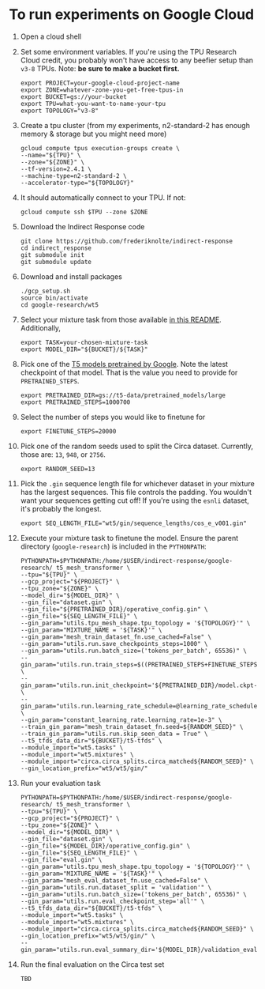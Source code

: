 # To run experiments on Google Cloud

1. Open a cloud shell

2. Set some environment variables. If you're using the TPU Research Cloud credit, you probably won't have access to any beefier setup than `v3-8` TPUs. Note: **be sure to make a bucket first.**

    ```shell
    export PROJECT=your-google-cloud-project-name
    export ZONE=whatever-zone-you-get-free-tpus-in
    export BUCKET=gs://your-bucket
    export TPU=what-you-want-to-name-your-tpu
    export TOPOLOGY="v3-8"
    ```

3. Create a tpu cluster (from my experiments, n2-standard-2 has enough memory & storage but you might need more)

    ```shell
    gcloud compute tpus execution-groups create \
    --name="${TPU}" \
    --zone="${ZONE}" \
    --tf-version=2.4.1 \
    --machine-type=n2-standard-2 \
    --accelerator-type="${TOPOLOGY}"
    ```

4. It should automatically connect to your TPU. If not:

    ```shell
    gcloud compute ssh $TPU --zone $ZONE
    ```

5. Download the Indirect Response code

    ```shell
    git clone https://github.com/frederiknolte/indirect-response
    cd indirect_response
    git submodule init
    git submodule update
    ```

6. Download and install packages

    ```shell
    ./gcp_setup.sh
    source bin/activate
    cd google-research/wt5
    ```

7. Select your mixture task from those available [in this README](mixtures.md). Additionally, 

    ```shell
    export TASK=your-chosen-mixture-task
    export MODEL_DIR="${BUCKET}/${TASK}"
    ```

8. Pick one of the [T5 models pretrained by Google](https://console.cloud.google.com/storage/browser/t5-data/pretrained_models). Note the latest checkpoint of that model. That is the value you need to provide for `PRETRAINED_STEPS`.

    ```shell
    export PRETRAINED_DIR=gs://t5-data/pretrained_models/large
    export PRETRAINED_STEPS=1000700
    ```

9. Select the number of steps you would like to finetune for

    ```shell
    export FINETUNE_STEPS=20000
    ```

10. Pick one of the random seeds used to split the Circa dataset. Currently, those are: `13`, `948`, or `2756`.

    ```shell
    export RANDOM_SEED=13
    ```

11. Pick the `.gin` sequence length file for whichever dataset in your mixture has the largest sequences. This file controls the padding. You wouldn't want your sequences getting cut off! If you're using the `esnli` dataset, it's probably the longest.

    ```shell
    export SEQ_LENGTH_FILE="wt5/gin/sequence_lengths/cos_e_v001.gin"
    ```

12. Execute your mixture task to finetune the model. Ensure the parent directory (`google-research`) is included in the `PYTHONPATH`:

    ```shell
    PYTHONPATH=$PYTHONPATH:/home/$USER/indirect-response/google-research/ t5_mesh_transformer \
    --tpu="${TPU}" \
    --gcp_project="${PROJECT}" \
    --tpu_zone="${ZONE}" \
    --model_dir="${MODEL_DIR}" \
    --gin_file="dataset.gin" \
    --gin_file="${PRETRAINED_DIR}/operative_config.gin" \
    --gin_file="${SEQ_LENGTH_FILE}" \
    --gin_param="utils.tpu_mesh_shape.tpu_topology = '${TOPOLOGY}'" \
    --gin_param="MIXTURE_NAME = '${TASK}'" \
    --gin_param="mesh_train_dataset_fn.use_cached=False" \
    --gin_param="utils.run.save_checkpoints_steps=1000" \
    --gin_param="utils.run.batch_size=('tokens_per_batch', 65536)" \
    --gin_param="utils.run.train_steps=$((PRETRAINED_STEPS+FINETUNE_STEPS))" \
    --gin_param="utils.run.init_checkpoint='${PRETRAINED_DIR}/model.ckpt-${PRETRAINED_STEPS}'" \
    --gin_param="utils.run.learning_rate_schedule=@learning_rate_schedules.constant_learning_rate" \
    --gin_param="constant_learning_rate.learning_rate=1e-3" \
    --train_gin_param="mesh_train_dataset_fn.seed=${RANDOM_SEED}" \
    --train_gin_param="utils.run.skip_seen_data = True" \
    --t5_tfds_data_dir="${BUCKET}/t5-tfds" \
    --module_import="wt5.tasks" \
    --module_import="wt5.mixtures" \
    --module_import="circa.circa_splits.circa_matched${RANDOM_SEED}" \
    --gin_location_prefix="wt5/wt5/gin/"
    ```

13. Run your evaluation task

    ```shell
    PYTHONPATH=$PYTHONPATH:/home/$USER/indirect-response/google-research/ t5_mesh_transformer \
    --tpu="${TPU}" \
    --gcp_project="${PROJECT}" \
    --tpu_zone="${ZONE}" \
    --model_dir="${MODEL_DIR}" \
    --gin_file="dataset.gin" \
    --gin_file="${MODEL_DIR}/operative_config.gin" \
    --gin_file="${SEQ_LENGTH_FILE}" \
    --gin_file="eval.gin" \
    --gin_param="utils.tpu_mesh_shape.tpu_topology = '${TOPOLOGY}'" \
    --gin_param="MIXTURE_NAME = '${TASK}'" \
    --gin_param="mesh_eval_dataset_fn.use_cached=False" \
    --gin_param="utils.run.dataset_split = 'validation'" \
    --gin_param="utils.run.batch_size=('tokens_per_batch', 65536)" \
    --gin_param="utils.run.eval_checkpoint_step='all'" \
    --t5_tfds_data_dir="${BUCKET}/t5-tfds" \
    --module_import="wt5.tasks" \
    --module_import="wt5.mixtures" \
    --module_import="circa.circa_splits.circa_matched${RANDOM_SEED}" \
    --gin_location_prefix="wt5/wt5/gin/" \
    --gin_param="utils.run.eval_summary_dir='${MODEL_DIR}/validation_eval'"
    ```

14. Run the final evaluation on the Circa test set

    ```shell
    TBD
    ```
